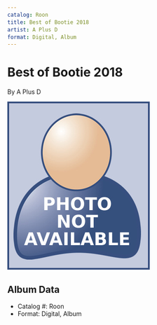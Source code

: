 ```yaml
---
catalog: Roon
title: Best of Bootie 2018
artist: A Plus D
format: Digital, Album
---
```


# Best of Bootie 2018

By A Plus D

![](../../assets/no-picture-available.png)

## Album Data

- Catalog #: Roon
- Format: Digital, Album

